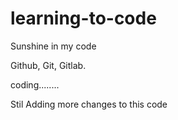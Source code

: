 # learning-to-code
Sunshine in my code

Github, Git, Gitlab.

coding........

Stil Adding more changes to this code


